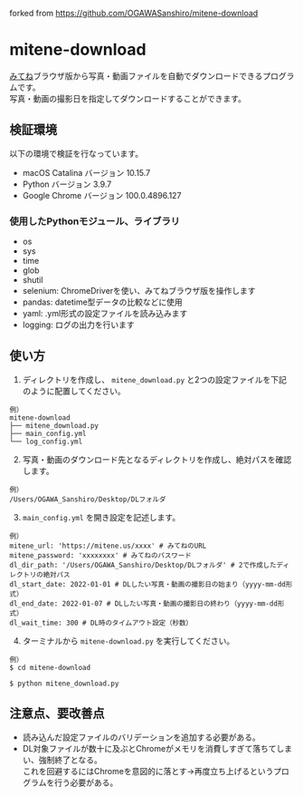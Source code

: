 forked from https://github.com/OGAWASanshiro/mitene-download

# mitene-download
[みてね](https://mitene.us/)ブラウザ版から写真・動画ファイルを自動でダウンロードできるプログラムです。<br>
写真・動画の撮影日を指定してダウンロードすることができます。

## 検証環境
以下の環境で検証を行なっています。
- macOS Catalina バージョン 10.15.7
- Python バージョン 3.9.7
- Google Chrome バージョン 100.0.4896.127

### 使用したPythonモジュール、ライブラリ
- os
- sys
- time
- glob
- shutil
- selenium: ChromeDriverを使い、みてねブラウザ版を操作します
- pandas: datetime型データの比較などに使用
- yaml: .yml形式の設定ファイルを読み込みます
- logging: ログの出力を行います

## 使い方
1. ディレクトリを作成し、 `mitene_download.py` と2つの設定ファイルを下記のように配置してください。
```
例）
mitene-download
├── mitene_download.py
├── main_config.yml
└── log_config.yml
```
2. 写真・動画のダウンロード先となるディレクトリを作成し、絶対パスを確認します。
```
例）
/Users/OGAWA_Sanshiro/Desktop/DLフォルダ
```
3. `main_config.yml` を開き設定を記述します。
```
例）
mitene_url: 'https://mitene.us/xxxx' # みてねのURL
mitene_password: 'xxxxxxxx' # みてねのパスワード
dl_dir_path: '/Users/OGAWA_Sanshiro/Desktop/DLフォルダ' # 2で作成したディレクトリの絶対パス
dl_start_date: 2022-01-01 # DLしたい写真・動画の撮影日の始まり（yyyy-mm-dd形式）
dl_end_date: 2022-01-07 # DLしたい写真・動画の撮影日の終わり（yyyy-mm-dd形式）
dl_wait_time: 300 # DL時のタイムアウト設定（秒数）
```
4. ターミナルから `mitene-download.py` を実行してください。
```
例）
$ cd mitene-download
```
```
$ python mitene_download.py
```

## 注意点、要改善点
- 読み込んだ設定ファイルのバリデーションを追加する必要がある。
- DL対象ファイルが数十に及ぶとChromeがメモリを消費しすぎて落ちてしまい、強制終了となる。<br>
これを回避するにはChromeを意図的に落とす→再度立ち上げるというプログラムを行う必要がある。
